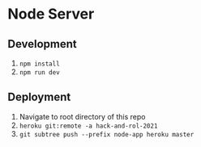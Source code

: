 # Node Server
## Development
1. `npm install`
2. `npm run dev`
## Deployment
1. Navigate to root directory of this repo
2. `heroku git:remote -a hack-and-rol-2021`
3. `git subtree push --prefix node-app heroku master`